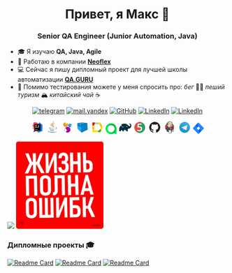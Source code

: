 <h1 align="center">Привет, я Макс 👋</h1>
<h3 align="center">Senior QA Engineer (Junior Automation, Java)</h3>

- 🎓 Я изучаю **QA, Java, Agile**
- 💼 Работаю в компании [**Neoflex**](https://www.neoflex.ru/)
- 💻 Сейчас я пишу дипломный проект для лучшей школы автоматизации [**QA.GURU**](https://qa.guru/)
- 💬 Помимо тестирования можете у меня спросить про: *бег* 🏃‍♂️ *пеший туризм* 🏔️ *китайский чай* ☕

<p align="center">
    <a href="https://t.me/egorovma" target="_blank"><img alt="telegram" src="https://img.shields.io/badge/@egorovma-26A5E4.svg?style=flat&logo=telegram&logoColor=white" height="20"></a>
    <a href="mailto:link@egorovma.ru" target="_blank"><img alt="mail.yandex" src="https://img.shields.io/badge/@mail.yandex-%23FF0000.svg?&style=for-the-badge&logo=yandex&logoColor=white" height="20"></a>
    <a href="https://github.com/egorov-ma" target="_blank"><img alt="GitHub" src="https://img.shields.io/badge/-GitHub-181717?style=flat-square&logo=GitHub&logoColor=white" height="20"></a> 
    <a href="https://www.linkedin.com/" target="_blank"><img alt="LinkedIn" src="https://img.shields.io/badge/-LinkedIn-0077B5?style=flat-square&logo=Linkedin&logoColor=white" height="20"></a>
    <a href="https://career.habr.com/" target="_blank"><img alt="LinkedIn" src="https://img.shields.io/badge/habr career-%2377A2B6.svg?&style=for-the-badge&logo=habr&logoColor=white" height="20"></a>
</p>

<p align="center">
<img width="6%" title="IntelliJ IDEA" src="media/logo/Intelij_IDEA.svg">
<img width="6%" title="Java" src="media/logo/Java.svg">
<img width="6%" title="Selenide" src="media/logo/Selenide.svg">
<img width="6%" title="Selenoid" src="media/logo/Selenoid.svg">
<img width="6%" title="Allure Report" src="media/logo/Allure_Report.svg">
<img width="5%" title="Allure TestOps" src="media/logo/AllureTestOps.svg">
<img width="6%" title="Gradle" src="media/logo/Gradle.svg">
<img width="6%" title="JUnit5" src="media/logo/JUnit5.svg">
<img width="6%" title="GitHub" src="media/logo/GitHub.svg">
<img width="6%" title="Jenkins" src="media/logo/Jenkins.svg">
<img width="6%" title="Telegram" src="media/logo/Telegram.svg">
<img width="5%" title="Jira" src="media/logo/Jira.svg">
</p>

![](http://github-profile-summary-cards.vercel.app/api/cards/stats?username=egorov-ma&theme=blueberry)
<img style="border-radius: 5px; width: 200px;" src="media/err.jpg" title="err">

### Дипломные проекты 🎓

[![Readme Card](https://github-readme-stats.vercel.app/api/pin/?username=egorov-ma&repo=sport-marafon-tests&theme=blueberry)](https://github.com/egorov-ma/sport-marafon-tests)
[![Readme Card](https://github-readme-stats.vercel.app/api/pin/?username=egorov-ma&repo=chitai-gorod-tests&theme=blueberry)](https://github.com/egorov-ma/chitai-gorod-tests)
[![Readme Card](https://github-readme-stats.vercel.app/api/pin/?username=egorov-ma&repo=wikipedia-tests&theme=blueberry)](https://github.com/egorov-ma/wikipedia-tests)